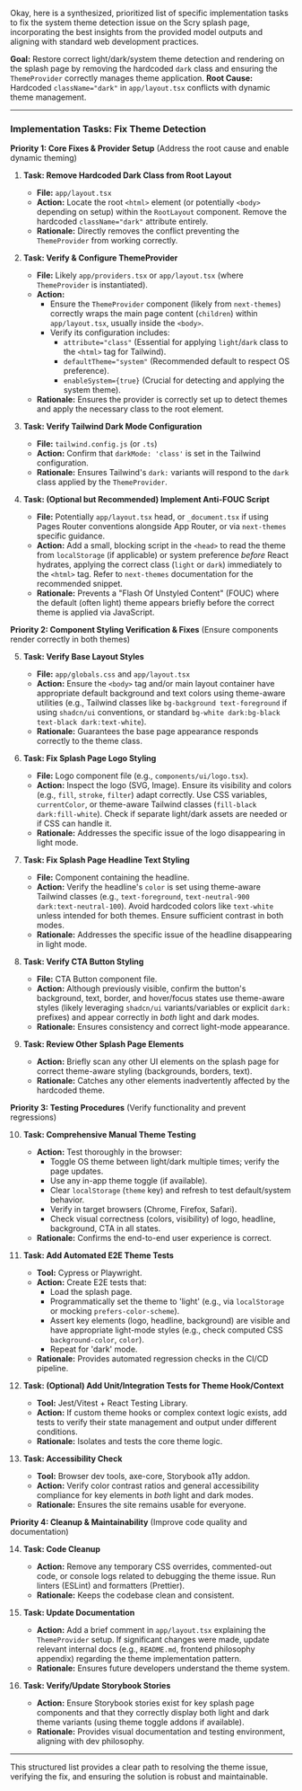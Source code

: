 Okay, here is a synthesized, prioritized list of specific implementation tasks to fix the system theme detection issue on the Scry splash page, incorporating the best insights from the provided model outputs and aligning with standard web development practices.

**Goal:** Restore correct light/dark/system theme detection and rendering on the splash page by removing the hardcoded `dark` class and ensuring the `ThemeProvider` correctly manages theme application.
**Root Cause:** Hardcoded `className="dark"` in `app/layout.tsx` conflicts with dynamic theme management.

---

### Implementation Tasks: Fix Theme Detection

**Priority 1: Core Fixes & Provider Setup** (Address the root cause and enable dynamic theming)

1.  **Task: Remove Hardcoded Dark Class from Root Layout**
    *   **File:** `app/layout.tsx`
    *   **Action:** Locate the root `<html>` element (or potentially `<body>` depending on setup) within the `RootLayout` component. Remove the hardcoded `className="dark"` attribute entirely.
    *   **Rationale:** Directly removes the conflict preventing the `ThemeProvider` from working correctly.

2.  **Task: Verify & Configure ThemeProvider**
    *   **File:** Likely `app/providers.tsx` or `app/layout.tsx` (where `ThemeProvider` is instantiated).
    *   **Action:**
        *   Ensure the `ThemeProvider` component (likely from `next-themes`) correctly wraps the main page content (`children`) within `app/layout.tsx`, usually inside the `<body>`.
        *   Verify its configuration includes:
            *   `attribute="class"` (Essential for applying `light`/`dark` class to the `<html>` tag for Tailwind).
            *   `defaultTheme="system"` (Recommended default to respect OS preference).
            *   `enableSystem={true}` (Crucial for detecting and applying the system theme).
    *   **Rationale:** Ensures the provider is correctly set up to detect themes and apply the necessary class to the root element.

3.  **Task: Verify Tailwind Dark Mode Configuration**
    *   **File:** `tailwind.config.js` (or `.ts`)
    *   **Action:** Confirm that `darkMode: 'class'` is set in the Tailwind configuration.
    *   **Rationale:** Ensures Tailwind's `dark:` variants will respond to the `dark` class applied by the `ThemeProvider`.

4.  **Task: (Optional but Recommended) Implement Anti-FOUC Script**
    *   **File:** Potentially `app/layout.tsx` head, or `_document.tsx` if using Pages Router conventions alongside App Router, or via `next-themes` specific guidance.
    *   **Action:** Add a small, blocking script in the `<head>` to read the theme from `localStorage` (if applicable) or system preference *before* React hydrates, applying the correct class (`light` or `dark`) immediately to the `<html>` tag. Refer to `next-themes` documentation for the recommended snippet.
    *   **Rationale:** Prevents a "Flash Of Unstyled Content" (FOUC) where the default (often light) theme appears briefly before the correct theme is applied via JavaScript.

**Priority 2: Component Styling Verification & Fixes** (Ensure components render correctly in both themes)

5.  **Task: Verify Base Layout Styles**
    *   **File:** `app/globals.css` and `app/layout.tsx`
    *   **Action:** Ensure the `<body>` tag and/or main layout container have appropriate default background and text colors using theme-aware utilities (e.g., Tailwind classes like `bg-background text-foreground` if using `shadcn/ui` conventions, or standard `bg-white dark:bg-black text-black dark:text-white`).
    *   **Rationale:** Guarantees the base page appearance responds correctly to the theme class.

6.  **Task: Fix Splash Page Logo Styling**
    *   **File:** Logo component file (e.g., `components/ui/logo.tsx`).
    *   **Action:** Inspect the logo (SVG, Image). Ensure its visibility and colors (e.g., `fill`, `stroke`, `filter`) adapt correctly. Use CSS variables, `currentColor`, or theme-aware Tailwind classes (`fill-black dark:fill-white`). Check if separate light/dark assets are needed or if CSS can handle it.
    *   **Rationale:** Addresses the specific issue of the logo disappearing in light mode.

7.  **Task: Fix Splash Page Headline Text Styling**
    *   **File:** Component containing the headline.
    *   **Action:** Verify the headline's `color` is set using theme-aware Tailwind classes (e.g., `text-foreground`, `text-neutral-900 dark:text-neutral-100`). Avoid hardcoded colors like `text-white` unless intended for both themes. Ensure sufficient contrast in both modes.
    *   **Rationale:** Addresses the specific issue of the headline disappearing in light mode.

8.  **Task: Verify CTA Button Styling**
    *   **File:** CTA Button component file.
    *   **Action:** Although previously visible, confirm the button's background, text, border, and hover/focus states use theme-aware styles (likely leveraging `shadcn/ui` variants/variables or explicit `dark:` prefixes) and appear correctly in *both* light and dark modes.
    *   **Rationale:** Ensures consistency and correct light-mode appearance.

9.  **Task: Review Other Splash Page Elements**
    *   **Action:** Briefly scan any other UI elements on the splash page for correct theme-aware styling (backgrounds, borders, text).
    *   **Rationale:** Catches any other elements inadvertently affected by the hardcoded theme.

**Priority 3: Testing Procedures** (Verify functionality and prevent regressions)

10. **Task: Comprehensive Manual Theme Testing**
    *   **Action:** Test thoroughly in the browser:
        *   Toggle OS theme between light/dark multiple times; verify the page updates.
        *   Use any in-app theme toggle (if available).
        *   Clear `localStorage` (`theme` key) and refresh to test default/system behavior.
        *   Verify in target browsers (Chrome, Firefox, Safari).
        *   Check visual correctness (colors, visibility) of logo, headline, background, CTA in all states.
    *   **Rationale:** Confirms the end-to-end user experience is correct.

11. **Task: Add Automated E2E Theme Tests**
    *   **Tool:** Cypress or Playwright.
    *   **Action:** Create E2E tests that:
        *   Load the splash page.
        *   Programmatically set the theme to 'light' (e.g., via `localStorage` or mocking `prefers-color-scheme`).
        *   Assert key elements (logo, headline, background) are visible and have appropriate light-mode styles (e.g., check computed CSS `background-color`, `color`).
        *   Repeat for 'dark' mode.
    *   **Rationale:** Provides automated regression checks in the CI/CD pipeline.

12. **Task: (Optional) Add Unit/Integration Tests for Theme Hook/Context**
    *   **Tool:** Jest/Vitest + React Testing Library.
    *   **Action:** If custom theme hooks or complex context logic exists, add tests to verify their state management and output under different conditions.
    *   **Rationale:** Isolates and tests the core theme logic.

13. **Task: Accessibility Check**
    *   **Tool:** Browser dev tools, axe-core, Storybook a11y addon.
    *   **Action:** Verify color contrast ratios and general accessibility compliance for key elements in *both* light and dark modes.
    *   **Rationale:** Ensures the site remains usable for everyone.

**Priority 4: Cleanup & Maintainability** (Improve code quality and documentation)

14. **Task: Code Cleanup**
    *   **Action:** Remove any temporary CSS overrides, commented-out code, or console logs related to debugging the theme issue. Run linters (ESLint) and formatters (Prettier).
    *   **Rationale:** Keeps the codebase clean and consistent.

15. **Task: Update Documentation**
    *   **Action:** Add a brief comment in `app/layout.tsx` explaining the `ThemeProvider` setup. If significant changes were made, update relevant internal docs (e.g., `README.md`, frontend philosophy appendix) regarding the theme implementation pattern.
    *   **Rationale:** Ensures future developers understand the theme system.

16. **Task: Verify/Update Storybook Stories**
    *   **Action:** Ensure Storybook stories exist for key splash page components and that they correctly display both light and dark theme variants (using theme toggle addons if available).
    *   **Rationale:** Provides visual documentation and testing environment, aligning with dev philosophy.

---

This structured list provides a clear path to resolving the theme issue, verifying the fix, and ensuring the solution is robust and maintainable.